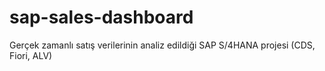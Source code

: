 # sap-sales-dashboard
Gerçek zamanlı satış verilerinin analiz edildiği SAP S/4HANA projesi (CDS, Fiori, ALV)
